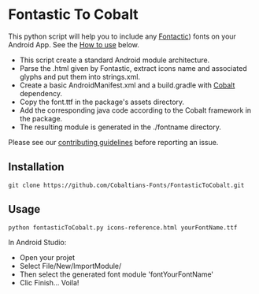 Fontastic To Cobalt
===================

This python script will help you to include any [Fontactic](http://fontastic.me/)) fonts on your Android App. See the [How to use](#usage) below.

* This script create a standard Android module architecture.
* Parse the .html given by Fontastic, extract icons name and associated glyphs and put them into strings.xml.
* Create a basic AndroidManifest.xml and a build.gradle with [Cobalt](http://cobaltians.org/) dependency.
* Copy the font.ttf in the package's assets directory.
* Add the corresponding java code according to the Cobalt framework in the package.
* The resulting module is generated in the ./fontname directory.

Please see our [contributing guidelines](CONTRIBUTING.md) before reporting an issue.

Installation
-----------

```
git clone https://github.com/Cobaltians-Fonts/FontasticToCobalt.git
```

Usage
-----

```
python fontasticToCobalt.py icons-reference.html yourFontName.ttf
```

In Android Studio:
* Open your projet
* Select File/New/ImportModule/
* Then select the generated font module 'fontYourFontName'
* Clic Finish... Voila!
